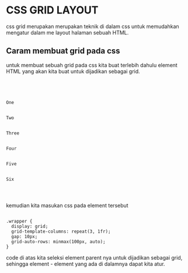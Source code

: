 # CSS GRID LAYOUT
css grid merupakan merupakan teknik di dalam css untuk memudahkan mengatur dalam me layout halaman sebuah HTML.

## Caram membuat grid pada css
untuk membuat sebuah grid pada css kita buat terlebih dahulu element HTML yang akan kita buat untuk dijadikan sebagai grid.

<code>
  <div class="wrapper">
    <div class="one">One</div>
    <div class="two">Two</div>
    <div class="three">Three</div>
    <div class="four">Four</div>
    <div class="five">Five</div>
    <div class="six">Six</div>
  </div>
</code>

kemudian kita masukan css pada element tersebut

<code>
.wrapper {
  display: grid;
  grid-template-columns: repeat(3, 1fr);
  gap: 10px;
  grid-auto-rows: minmax(100px, auto);
}
</code>

code di atas kita seleksi element parent nya untuk dijadikan sebagai grid, sehingga element - element yang ada di dalamnya dapat kita atur.
